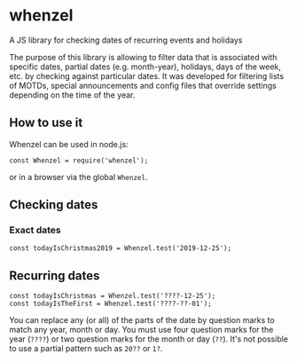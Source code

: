 # whenzel
A JS library for checking dates of recurring events and holidays

The purpose of this library is allowing to filter data that is associated with specific dates,
partial dates (e.g. month-year), holidays, days of the week, etc. by checking against particular
dates. It was developed for filtering lists of MOTDs, special announcements and config files
that override settings depending on the time of the year.

## How to use it

Whenzel can be used in node.js:

```
const Whenzel = require('whenzel');
```

or in a browser via the global `Whenzel`.

## Checking dates

### Exact dates

```
const todayIsChristmas2019 = Whenzel.test('2019-12-25');
``` 

## Recurring dates

```
const todayIsChristmas = Whenzel.test('????-12-25');
const todayIsTheFirst = Whenzel.test('????-??-01');
``` 

You can replace any (or all) of the parts of the date by question marks to match any year, month or day. You
must use four question marks for the year (`????`) or two question marks for the month or day (`??`). It's not
possible to use a partial pattern such as `20??` or `1?`.
